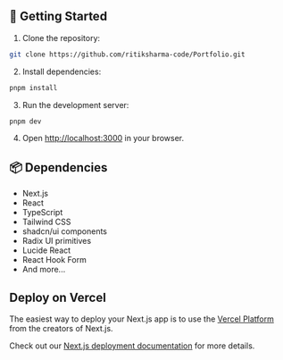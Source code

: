 ## 🚀 Getting Started

1. Clone the repository:
```bash
git clone https://github.com/ritiksharma-code/Portfolio.git
```

2. Install dependencies:
```bash
pnpm install
```

3. Run the development server:
```bash
pnpm dev
```

4. Open [http://localhost:3000](http://localhost:3000) in your browser.


## 📦 Dependencies

- Next.js
- React
- TypeScript
- Tailwind CSS
- shadcn/ui components
- Radix UI primitives
- Lucide React
- React Hook Form
- And more...

## Deploy on Vercel

The easiest way to deploy your Next.js app is to use the [Vercel Platform](https://vercel.com/new?utm_medium=default-template&filter=next.js&utm_source=create-next-app&utm_campaign=create-next-app-readme) from the creators of Next.js.

Check out our [Next.js deployment documentation](https://nextjs.org/docs/app/building-your-application/deploying) for more details.